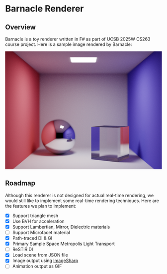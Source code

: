 ﻿# Barnacle Renderer

## Overview

Barnacle is a toy renderer written in F# as part of UCSB 2025W CS263 course project. Here is a sample image rendered by Barnacle:

![Path-Traced GI](https://github.com/LeonKang130/Barnacle/blob/main/Sample%20-%20Path%20Tracing.png)

## Roadmap

Although this renderer is not designed for actual real-time rendering, we would still like to implement some real-time rendering techniques. Here are the features we plan to implement:
- [x] Support triangle mesh
- [x] Use BVH for acceleration
- [x] Support Lambertian, Mirror, Dielectric materials
- [ ] Support Microfacet material
- [x] Path-traced DI & GI
- [x] Primary Sample Space Metropolis Light Transport
- [ ] ReSTIR DI
- [x] Load scene from JSON file
- [x] Image output using [ImageSharp](https://github.com/SixLabors/ImageSharp)
- [ ] Animation output as GIF
